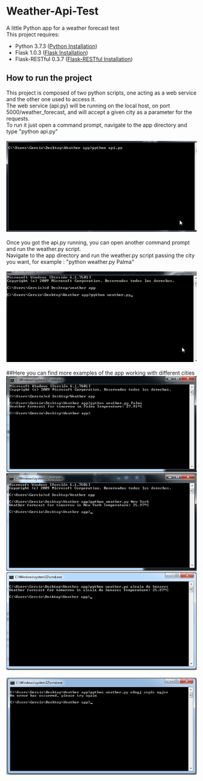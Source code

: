 # Weather-Api-Test
A little Python app for a weather forecast test</br>
This project requires:
- Python 3.7.3 ([Python Installation](https://www.python.org/downloads/))
- Flask 1.0.3 ([Flask Installation](http://flask.pocoo.org/docs/1.0/installation/#install-flask))
- Flask-RESTful 0.3.7 ([Flask-RESTful Installation](https://flask-restful.readthedocs.io/en/0.3.5/installation.html))

## How to run the project</br>
This project is composed of two python scripts, one acting as a web service and the other one used to access it.</br>
The web service (api.py) will be running on the local host, on port 5000/weather_forecast, and will accept a given city as a parameter for the requests.</br>
To run it just open a command prompt, navigate to the app directory and type "python api.py"</br>
</br>
![alt-text](https://github.com/SergioGnz/Weather-Api-Test/blob/master/Docu/Resources/Gif%20Api.gif)</br>
</br>
Once you got the api.py running, you can open another command prompt and run the weather.py script.</br>
Navigate to the app directory and run the weather.py script passing the city you want, for example : "python weather.py Palma"</br>
</br>
![alt-text](https://github.com/SergioGnz/Weather-Api-Test/blob/master/Docu/Resources/Gif%20App.gif)</br>
</br>
##Here you can find more examples of the app working with different cities</br>
![alt-text](https://github.com/SergioGnz/Weather-Api-Test/blob/master/Docu/Resources/1%20word.png)</br>
![alt-text](https://github.com/SergioGnz/Weather-Api-Test/blob/master/Docu/Resources/2%20word.png)</br>
![alt-text](https://github.com/SergioGnz/Weather-Api-Test/blob/master/Docu/Resources/3%20word.png)</br>
</br>
![alt-text](https://github.com/SergioGnz/Weather-Api-Test/blob/master/Docu/Resources/Error.png)</br>

